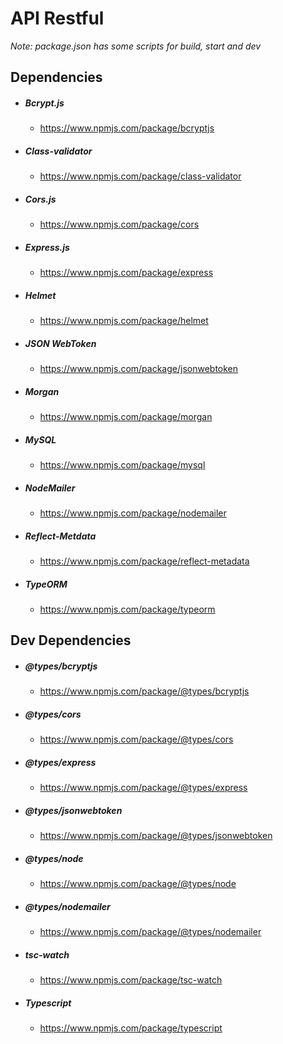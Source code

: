 # **API Restful**

*Note: package.json has some scripts for build, start and dev*

## **Dependencies**

- ##### Bcrypt.js
	- https://www.npmjs.com/package/bcryptjs

- ##### Class-validator
	- https://www.npmjs.com/package/class-validator

- ##### Cors.js
	- https://www.npmjs.com/package/cors

- ##### Express.js
	- https://www.npmjs.com/package/express

- ##### Helmet
	- https://www.npmjs.com/package/helmet

- ##### JSON WebToken
	- https://www.npmjs.com/package/jsonwebtoken

- ##### Morgan
	- https://www.npmjs.com/package/morgan

- ##### MySQL
	- https://www.npmjs.com/package/mysql

- ##### NodeMailer
	- https://www.npmjs.com/package/nodemailer

- ##### Reflect-Metdata
	- https://www.npmjs.com/package/reflect-metadata

- ##### TypeORM
	- https://www.npmjs.com/package/typeorm

## **Dev Dependencies**

- ##### @types/bcryptjs
    - https://www.npmjs.com/package/@types/bcryptjs

- ##### @types/cors
    - https://www.npmjs.com/package/@types/cors

- ##### @types/express
    - https://www.npmjs.com/package/@types/express

- ##### @types/jsonwebtoken
    - https://www.npmjs.com/package/@types/jsonwebtoken

- ##### @types/node
    - https://www.npmjs.com/package/@types/node

- ##### @types/nodemailer
    - https://www.npmjs.com/package/@types/nodemailer

- ##### tsc-watch
    - https://www.npmjs.com/package/tsc-watch

- ##### Typescript
    - https://www.npmjs.com/package/typescript